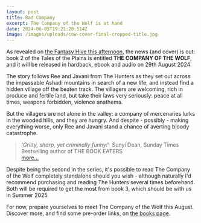 ```yaml
---
layout: post
title: Bad Company
excerpt: The Company of the Wolf is at hand
date: 2024-06-05T19:21:20.514Z
image: /images/uploads/cow-cover-final-cropped-title.jpg
---
```

A﻿s revealed on [the Fantasy Hive this afternoon](https://fantasy-hive.co.uk/2024/06/the-company-of-the-wolf-by-david-wragg-cover-reveal/), the news (and cover) is out: book 2 of the Tales of the Plains is entitled **THE COMPANY OF THE WOLF**, and it will be released in hardback, ebook and audio on 29th August 2024.

T﻿he story follows Ree and Javani from The Hunters as they set out across the impassable Ashadi mountains in search of a new life, and instead find a hidden village off the beaten track. The villagers are welcoming, rich in produce and fertile land, but take their laws very seriously: peace at all times, weapons forbidden, violence anathema.

B﻿ut the villagers are not alone in the valley: a﻿ company of mercenaries lurks in the wooded hills, and they are hungry. And despite - possibly - making everything worse, only Ree and Javani stand a chance of averti﻿ng b﻿loody catastrophe.

> *‘Gritty, sharp, yet criminally funny!’*
>﻿
> Sunyi Dean, Sunday Times Bestselling author of THE BOOK EATERS  
> [more...](/books/tales-of-the-plains#praise-for-the-company-of-the-wolf)

D﻿espite being the second in the series, it's possible to read The Company of the Wolf completely standalone should you wish - although naturally I'd recommend purchasing and reading The Hunters several times beforehand. Both will be required to get the most from book 3, which should be with us in Summer 2025.

F﻿or now, prepare yourselves to meet The Company of the Wolf this August. Discover more, and find some pre-order links, on [the books page](/books/tales-of-the-plains#the-company-of-the-wolf-august-2024).
